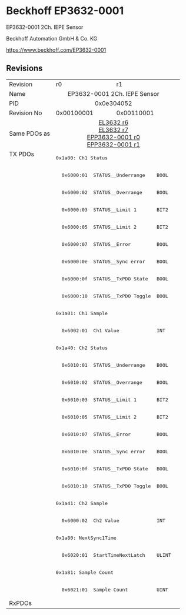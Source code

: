 # Beckhoff EP3632-0001

EP3632-0001 2Ch. IEPE Sensor

Beckhoff Automation GmbH & Co. KG

https://www.beckhoff.com/EP3632-0001

## Revisions
<table>
<tr >
<td>Revision</td>
<td>r0</td>
<td>r1</td>
</tr>
<tr >
<td>Name</td>
<td colspan=2 align="center">EP3632-0001 2Ch. IEPE Sensor</td>
</tr>
<tr >
<td>PID</td>
<td colspan=2 align="center">0x0e304052</td>
</tr>
<tr >
<td>Revision No</td>
<td>0x00100001</td>
<td>0x00110001</td>
</tr>
<tr >
<td>Same PDOs as</td>
<td colspan=2 align="center"><a href="EL3632">EL3632 r6</a><br/><a href="EL3632">EL3632 r7</a><br/><a href="EPP3632-0001">EPP3632-0001 r0</a><br/><a href="EPP3632-0001">EPP3632-0001 r1</a></td>
</tr>
<tr class="txpdo pdosection">
<td rowspan=26 valign=top>TX PDOs</td>
<td colspan=2 align="left"><pre>0x1a00: Ch1 Status</pre></td>
<td></td>
</tr>
<tr class="txpdo">
<td colspan=2 align="left"><pre>  0x6000:01  STATUS__Underrange    BOOL</pre></td>
</tr>
<tr class="txpdo">
<td colspan=2 align="left"><pre>  0x6000:02  STATUS__Overrange     BOOL</pre></td>
</tr>
<tr class="txpdo">
<td colspan=2 align="left"><pre>  0x6000:03  STATUS__Limit 1       BIT2</pre></td>
</tr>
<tr class="txpdo">
<td colspan=2 align="left"><pre>  0x6000:05  STATUS__Limit 2       BIT2</pre></td>
</tr>
<tr class="txpdo">
<td colspan=2 align="left"><pre>  0x6000:07  STATUS__Error         BOOL</pre></td>
</tr>
<tr class="txpdo">
<td colspan=2 align="left"><pre>  0x6000:0e  STATUS__Sync error    BOOL</pre></td>
</tr>
<tr class="txpdo">
<td colspan=2 align="left"><pre>  0x6000:0f  STATUS__TxPDO State   BOOL</pre></td>
</tr>
<tr class="txpdo">
<td colspan=2 align="left"><pre>  0x6000:10  STATUS__TxPDO Toggle  BOOL</pre></td>
</tr>
<tr class="txpdo pdosection">
<td colspan=2 align="left"><pre>0x1a01: Ch1 Sample</pre></td>
</tr>
<tr class="txpdo">
<td colspan=2 align="left"><pre>  0x6002:01  Ch1 Value             INT</pre></td>
</tr>
<tr class="txpdo pdosection">
<td colspan=2 align="left"><pre>0x1a40: Ch2 Status</pre></td>
</tr>
<tr class="txpdo">
<td colspan=2 align="left"><pre>  0x6010:01  STATUS__Underrange    BOOL</pre></td>
</tr>
<tr class="txpdo">
<td colspan=2 align="left"><pre>  0x6010:02  STATUS__Overrange     BOOL</pre></td>
</tr>
<tr class="txpdo">
<td colspan=2 align="left"><pre>  0x6010:03  STATUS__Limit 1       BIT2</pre></td>
</tr>
<tr class="txpdo">
<td colspan=2 align="left"><pre>  0x6010:05  STATUS__Limit 2       BIT2</pre></td>
</tr>
<tr class="txpdo">
<td colspan=2 align="left"><pre>  0x6010:07  STATUS__Error         BOOL</pre></td>
</tr>
<tr class="txpdo">
<td colspan=2 align="left"><pre>  0x6010:0e  STATUS__Sync error    BOOL</pre></td>
</tr>
<tr class="txpdo">
<td colspan=2 align="left"><pre>  0x6010:0f  STATUS__TxPDO State   BOOL</pre></td>
</tr>
<tr class="txpdo">
<td colspan=2 align="left"><pre>  0x6010:10  STATUS__TxPDO Toggle  BOOL</pre></td>
</tr>
<tr class="txpdo pdosection">
<td colspan=2 align="left"><pre>0x1a41: Ch2 Sample</pre></td>
</tr>
<tr class="txpdo">
<td colspan=2 align="left"><pre>  0x6000:02  Ch2 Value             INT</pre></td>
</tr>
<tr class="txpdo pdosection">
<td colspan=2 align="left"><pre>0x1a80: NextSync1Time</pre></td>
</tr>
<tr class="txpdo">
<td colspan=2 align="left"><pre>  0x6020:01  StartTimeNextLatch    ULINT</pre></td>
</tr>
<tr class="txpdo pdosection">
<td colspan=2 align="left"><pre>0x1a81: Sample Count</pre></td>
</tr>
<tr class="txpdo">
<td colspan=2 align="left"><pre>  0x6021:01  Sample Count          UINT</pre></td>
</tr>
<tr >
<td>RxPDOs</td>
<td colspan=2 align="left"></td>
</tr>
</table>
